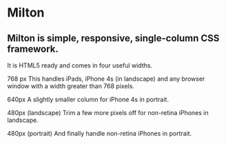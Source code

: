 # Milton

## Milton is simple, responsive, single-column CSS framework.

It is HTML5 ready and comes in four useful widths.

768 px
This handles iPads, iPhone 4s (in landscape) and any browser window with a width greater than 768 pixels.

640px
A slightly smaller column for iPhone 4s in portrait.

480px (landscape)
Trim a few more pixels off for non-retina iPhones in landscape.

480px (portrait)
And finally handle non-retina iPhones in portrait.